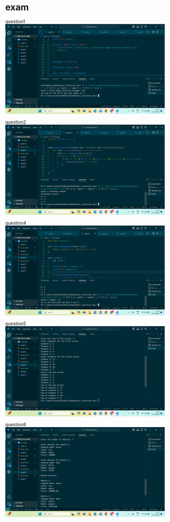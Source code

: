 # exam

question1
![question1](images/practical1.png)

question2
![question1](images/practical2.png)

question4
![question1](images/practical4.png)

question5
![question1](images/practical5.png)

question6
![question1](images/practical6.png)